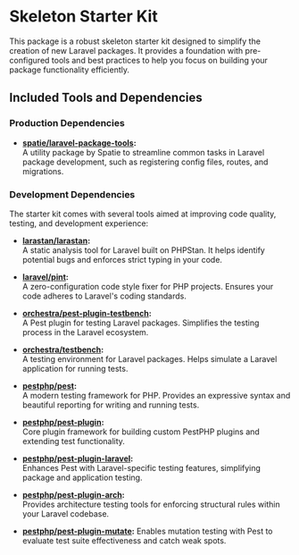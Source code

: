 # Skeleton Starter Kit

This package is a robust skeleton starter kit designed to simplify the creation of new Laravel packages. It provides a foundation with pre-configured tools and best practices to help you focus on building your package functionality efficiently.

## Included Tools and Dependencies

### Production Dependencies
- **[spatie/laravel-package-tools](https://github.com/spatie/laravel-package-tools):**  
  A utility package by Spatie to streamline common tasks in Laravel package development, such as registering config files, routes, and migrations.

### Development Dependencies
The starter kit comes with several tools aimed at improving code quality, testing, and development experience:

- **[larastan/larastan](https://github.com/nunomaduro/larastan):**  
  A static analysis tool for Laravel built on PHPStan. It helps identify potential bugs and enforces strict typing in your code.

- **[laravel/pint](https://github.com/laravel/pint):**  
  A zero-configuration code style fixer for PHP projects. Ensures your code adheres to Laravel's coding standards.

- **[orchestra/pest-plugin-testbench](https://github.com/orchestral/testbench):**  
  A Pest plugin for testing Laravel packages. Simplifies the testing process in the Laravel ecosystem.

- **[orchestra/testbench](https://github.com/orchestral/testbench):**  
  A testing environment for Laravel packages. Helps simulate a Laravel application for running tests.

- **[pestphp/pest](https://pestphp.com):**  
  A modern testing framework for PHP. Provides an expressive syntax and beautiful reporting for writing and running tests.

- **[pestphp/pest-plugin](https://github.com/pestphp/pest-plugin):**  
  Core plugin framework for building custom PestPHP plugins and extending test functionality.

- **[pestphp/pest-plugin-laravel](https://github.com/pestphp/pest-plugin-laravel):**  
  Enhances Pest with Laravel-specific testing features, simplifying package and application testing.

- **[pestphp/pest-plugin-arch](https://github.com/pestphp/pest-plugin-arch):**  
  Provides architecture testing tools for enforcing structural rules within your Laravel codebase.

- **[pestphp/pest-plugin-mutate](https://github.com/pestphp/pest-plugin-mutate):**
  Enables mutation testing with Pest to evaluate test suite effectiveness and catch weak spots.

